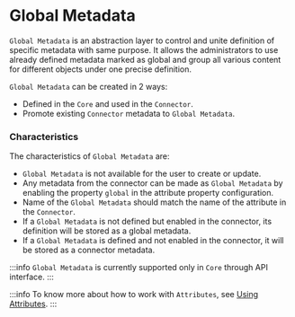 # Global Metadata

`Global Metadata` is an abstraction layer to control and unite definition of specific metadata with same purpose. It allows the administrators to use already defined metadata marked as global and group all various content for different objects under one precise definition.

`Global Metadata` can be created in 2 ways:

- Defined in the `Core` and used in the `Connector`.
- Promote existing `Connector` metadata to `Global Metadata`.

### Characteristics

The characteristics of `Global Metadata` are:

- `Global Metadata` is not available for the user to create or update.
- Any metadata from the connector can be made as `Global Metadata` by enabling the property `global` in the attribute property configuration.
- Name of the `Global Metadata` should match the name of the attribute in the `Connector`.
- If a `Global Metadata` is not defined but enabled in the connector, its definition will be stored as a global metadata.
- If a `Global Metadata` is defined and not enabled in the connector, it will be stored as a connector metadata.

:::info
`Global Metadata` is currently supported only in `Core` through API interface.
:::

:::info
To know more about how to work with `Attributes`, see [Using Attributes](../../../../contributors/attributes/overview).
:::